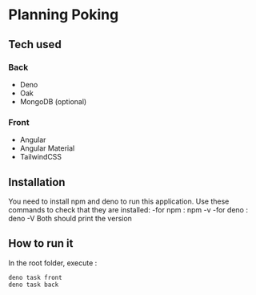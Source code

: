 # Planning Poking

## Tech used
### Back
- Deno
- Oak
- MongoDB (optional)
### Front
- Angular
- Angular Material
- TailwindCSS

## Installation
You need to install npm and deno to run this application. Use these commands to check that they are installed:
-for npm : npm -v
-for deno : deno -V
Both should print the version

## How to run it
In the root folder, execute :
```
deno task front
deno task back
```
